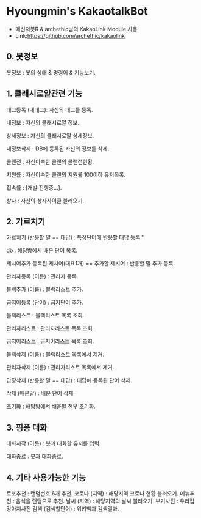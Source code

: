 # Hyoungmin's KakaotalkBot

- 메신저봇R & archethic님의 KakaoLink Module 사용
- Link:https://github.com/archethic/kakaolink

## 0. 봇정보

봇정보 : 봇의 상태 & 명령어 & 기능보기.

## 1. 클래시로얄관련 기능

태그등록 (내태그): 자신의 태그를 등록.

내정보 : 자신의 클래시로얄 정보.

상세정보 : 자신의 클래시로얄 상세정보.

내정보삭제 : DB에 등록된 자신의 정보를 삭제.

클랜전 : 자신이속한 클랜의 클랜전현황.

지원률 : 자신이속한 클랜의 지원률 100이하 유저목록.

접속률 : [개발 진행중...].

상자 : 자신의 상자사이클 불러오기.

## 2. 가르치기

가르치기 (반응할 말 == 대답) : 특정단어에 반응할 대답 등록."

db : 해당방에서 배운 단어 목록.

제시어추가 등록된 제시어(대표1개) == 추가할 제시어 : 반응할 말 추가 등록.

관리자등록 (이름) : 관리자 등록.

블랙추가 (이름) : 블랙리스트 추가.

금지어등록 (단어) : 금지단어 추가.

블랙리스트 : 블랙리스트 목록 조회.

관리자리스트 : 관리자리스트 목록 조회.

금지어리스트 : 금지어리스트 목록 조회.

블랙삭제 (이름) : 블랙리스트 목록에서 제거.

관리자삭제 (이름) : 관리자리스트 목록에서 제거.

답장삭제 (반응할 말 == 대답) : 대답에 등록된 단어 삭제.

삭제 (배운말) : 배운 단어 삭제.

초기화 : 해당방에서 배운말 전부 초기화.

## 3. 핑퐁 대화

대화시작 (이름) : 봇과 대화할 유저를 입력.

대화종료 : 봇과 대화종료.

## 4. 기타 사용가능한 기능

로또추천 : 랜덤번호 6개 추천.
코로나 (지역) : 해당지역 코로나 현황 불러오기.
메뉴추천 : 음식을 랜덤으로 추천.
날씨 (지역) : 해당지역의 날씨 불러오기.
부기사진 : 우리집 강아지사진
검색 (검색할단어) : 위키백과 검색결과.
